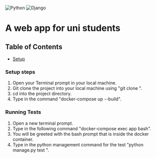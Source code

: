 ![Python](https://img.shields.io/badge/python-3.8+-blue.svg)
![Django](https://img.shields.io/badge/django-4.2+-green.svg)

# A web app for uni students 

## Table of Contents
- [Setup](#Setup)

### Setup steps 
1. Open your Terminal prompt in your local machine.
2. Git clone the project into your local machine using "git clone <the project repo url>".
3. cd into the project directory.
4. Type in the command "docker-compose up --build".

### Running Tests
1. Open a new terminal prompt.
2. Type in the following command "docker-compose exec app bash".
3. You will be greeted with the bash prompt that is inside the docker container.
4. Type in the python management command for the test "python manage.py test <your app label>".
   
